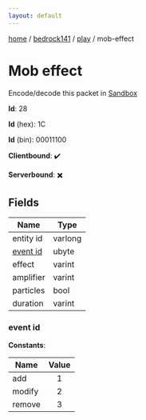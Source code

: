 ```yaml
---
layout: default
---
```


[home](/)  /  [bedrock141](/protocol/bedrock141)  /  [play](/protocol/bedrock141/play)  /  mob-effect

# Mob effect

Encode/decode this packet in [Sandbox](../../../sandbox/bedrock141#play.mob_effect)

**Id**: 28

**Id** (hex): 1C

**Id** (bin): 00011100

**Clientbound**: ✔️

**Serverbound**: ✖️

## Fields

Name | Type
---|---
entity id | varlong
[event id](#event-id) | ubyte
effect | varint
amplifier | varint
particles | bool
duration | varint

### event id

**Constants**:

Name | Value
---|:---:
add | 1
modify | 2
remove | 3
